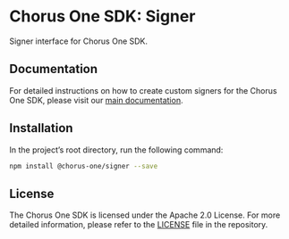 # Chorus One SDK: Signer

Signer interface for Chorus One SDK.

## Documentation

For detailed instructions on how to create custom signers for the Chorus One SDK, please visit our [main documentation](https://chorus-one.gitbook.io/sdk/signers-explained/custom-signer).

## Installation

In the project’s root directory, run the following command:

```bash
npm install @chorus-one/signer --save
```

## License

The Chorus One SDK is licensed under the Apache 2.0 License. For more detailed information, please refer to the [LICENSE](./LICENSE) file in the repository.
